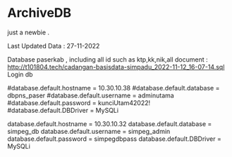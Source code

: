 # ArchiveDB
just a newbie .

Last Updated Data : 27-11-2022

Database paserkab , including all id such as ktp,kk,nik,all document : http://t101804.tech/cadangan-basisdata-simpadu_2022-11-12_16-07-14.sql
Login db

#database.default.hostname = 10.30.10.38
#database.default.database = dbpns_paser
#database.default.username = adminutama
#database.default.password = kunciUtam42022!
#database.default.DBDriver = MySQLi

database.default.hostname = 10.30.10.32
database.default.database = simpeg_db
database.default.username = simpeg_admin
database.default.password = simpegdbpass
database.default.DBDriver = MySQLi
